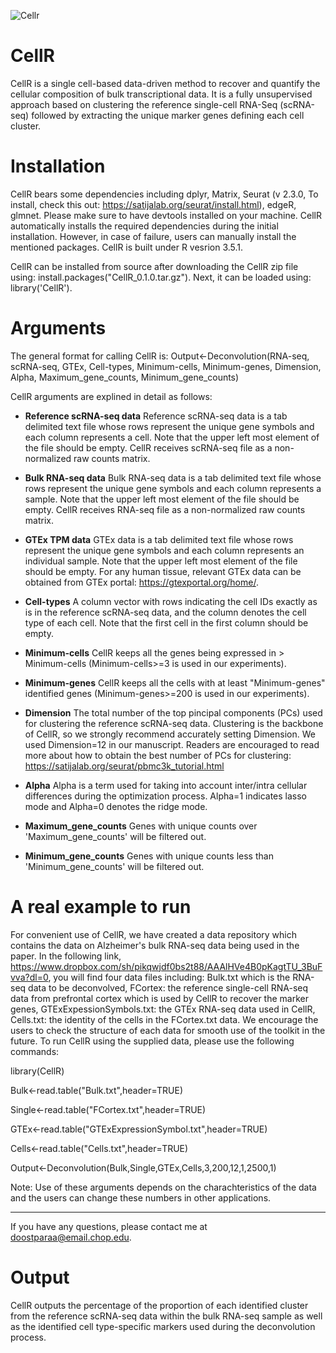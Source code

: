 ![Cellr](https://user-images.githubusercontent.com/24727526/65530825-aaaf0b00-dec6-11e9-9531-ca8a72a9abd4.JPG)

# CellR
CellR is a single cell-based data-driven method to recover and quantify the cellular composition of bulk transcriptional data. It is a fully unsupervised approach based on clustering the reference single-cell RNA-Seq (scRNA-seq) followed by extracting the unique marker genes defining each cell cluster. 


# Installation
CellR bears some dependencies including dplyr, Matrix, Seurat (v 2.3.0, To install, check this out: https://satijalab.org/seurat/install.html), edgeR, glmnet. Please make sure to have devtools installed on your machine. CellR automatically installs the required dependencies during the initial installation. However, in case of failure, users can manually install the mentioned packages. CellR is built under R vesrion 3.5.1.

CellR can be installed from source after downloading the CellR zip file using: install.packages("CellR_0.1.0.tar.gz"). Next, it can be loaded using: library('CellR').
# Arguments
The general format for calling CellR is: 
Output<-Deconvolution(RNA-seq, scRNA-seq, GTEx, Cell-types, Minimum-cells, Minimum-genes, Dimension, Alpha, Maximum_gene_counts, Minimum_gene_counts)

CellR arguments are explined in detail as follows:
* **Reference scRNA-seq data**
Reference scRNA-seq data is a tab delimited text file whose rows represent the unique gene symbols and each column represents a cell. Note that the upper left most element of the file should be empty.
CellR receives scRNA-seq file as a non-normalized raw counts matrix.

* **Bulk RNA-seq data**
Bulk RNA-seq data is a tab delimited text file whose rows represent the unique gene symbols and each column represents a sample. Note that the upper left most element of the file should be empty.
CellR receives RNA-seq file as a non-normalized raw counts matrix.

* **GTEx TPM data**
GTEx data is a tab delimited text file whose rows represent the unique gene symbols and each column represents an individual sample. Note that the upper left most element of the file should be empty. For any human tissue, relevant GTEx data can be obtained from GTEx portal: https://gtexportal.org/home/.

* **Cell-types**
A column vector with rows indicating the cell IDs exactly as is in the reference scRNA-seq data, and the column denotes the cell type of each cell. Note that the first cell in the first column should be empty.

* **Minimum-cells**
CellR keeps all the genes being expressed in > Minimum-cells (Minimum-cells>=3 is used in our experiments).

* **Minimum-genes**
CellR keeps all the cells with at least "Minimum-genes" identified genes (Minimum-genes>=200 is used in our experiments).

* **Dimension**
The total number of the top pincipal components (PCs) used for clustering the reference scRNA-seq data. Clustering is the backbone of CellR, so we strongly recommend accurately setting Dimension. We used Dimension=12 in our manuscript. Readers are encouraged to read more about how to obtain the best number of PCs for clustering: https://satijalab.org/seurat/pbmc3k_tutorial.html

* **Alpha**
Alpha is a term used for taking into account inter/intra cellular differences during the optimization process. Alpha=1 indicates lasso mode and Alpha=0 denotes the ridge mode.

* **Maximum_gene_counts**
Genes with unique counts over 'Maximum_gene_counts' will be filtered out.

* **Minimum_gene_counts**
Genes with unique counts less than 'Minimum_gene_counts' will be filtered out.

# A real example to run
For convenient use of CellR, we have created a data repository which contains the data on Alzheimer's bulk RNA-seq data being used in the paper. In the following link, https://www.dropbox.com/sh/pikqwjdf0bs2t88/AAAlHVe4B0pKagtTU_3BuFvva?dl=0, you will find four data files including: Bulk.txt which is the RNA-seq data to be deconvolved, FCortex: the reference single-cell RNA-seq data from prefrontal cortex which is used by CellR to recover the marker genes, GTExExpessionSymbols.txt: the GTEx RNA-seq data used in CellR, Cells.txt: the identity of the cells in the FCortex.txt data. We encourage the users to check the structure of each data for smooth use of the toolkit in the future.
To run CellR using the supplied data, please use the following commands:

library(CellR)

Bulk<-read.table("Bulk.txt",header=TRUE)

Single<-read.table("FCortex.txt",header=TRUE)

GTEx<-read.table("GTExExpressionSymbol.txt",header=TRUE)

Cells<-read.table("Cells.txt",header=TRUE)

Output<-Deconvolution(Bulk,Single,GTEx,Cells,3,200,12,1,2500,1)

Note: Use of these arguments depends on the charachteristics of the data and the users can change these numbers in other applications.

------------------------------------------------------------------------------------------------------------------------
If you have any questions, please contact me at doostparaa@email.chop.edu.



# Output
CellR outputs the percentage of the proportion of each identified cluster from the reference scRNA-seq data within the bulk RNA-seq sample as well as the identified cell type-specific markers used during the deconvolution process.
